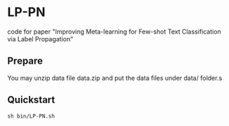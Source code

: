 # LP-PN
code for paper "Improving Meta-learning for Few-shot Text Classification via Label Propagation"

## Prepare
You may unzip data file data.zip and put the data files under data/ folder.s
## Quickstart
`sh bin/LP-PN.sh`


